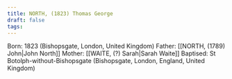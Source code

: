 ```yaml
---
title: NORTH, (1823) Thomas George
draft: false
tags:
---
```

Born: 1823 (Bishopsgate, London, United Kingdom)
Father: [[NORTH, (1789) John|John North]]
Mother: [[WAITE, (?) Sarah|Sarah Waite]]
Baptised: St Botolph-without-Bishopsgate (Bishopsgate, London, England, United Kingdom)